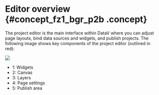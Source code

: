 # Editor overview {#concept_fz1_bgr_p2b .concept}

The project editor is the main interface within DataV where you can adjust page layouts, bind data sources and widgets, and publish projects. The following image shows key components of the project editor \(outlined in red\):

![](http://static-aliyun-doc.oss-cn-hangzhou.aliyuncs.com/assets/img/16555/15583469718074_en-US.png)

-   1: Widgets
-   2: Canvas
-   3: Layers
-   4: Page settings
-   5: Publish area

